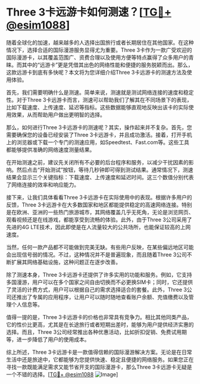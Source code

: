 # Three 3卡远游卡如何测速？[[TG💪+ @esim1088](https://t.me/s/esim1088)]

随着全球化的加速，越来越多的人选择出国旅行或者长期居住在其他国家。在这种情况下，选择合适的国际漫游服务显得尤为重要。Three 3卡作为一款广受欢迎的国际漫游卡，以其覆盖范围广、资费合理以及使用方便等特点赢得了众多用户的青睐。而其中的“远游卡”更是凭借其出色的网络性能和便捷的服务脱颖而出。那么，这款远游卡到底有多快呢？本文将为您详细介绍Three 3卡远游卡的测速方法及使用体验。

首先，我们需要明确什么是测速。简单来说，测速就是测试网络连接的速度和稳定性。对于Three 3卡远游卡而言，测速可以帮助我们了解其在不同场景下的表现，比如下载速度、上传速度、延迟等指标。这些数据能够直观地反映出该卡的实际使用效果，从而帮助用户做出更明智的选择。

那么，如何进行Three 3卡远游卡的测速呢？其实，操作起来并不复杂。首先，您需要确保您的设备已经安装了Three 3卡远游卡，并且成功激活。接着，打开手机上的浏览器或下载一个专门的测速应用，如Speedtest、Fast.com等。这些工具都能够提供准确的网络速度测量结果。

在开始测速之前，建议先关闭所有不必要的后台程序和服务，以减少干扰因素的影响。然后点击“开始测试”按钮，等待几秒钟即可得到测试结果。通常情况下，测速结果会显示三个关键指标：下载速度、上传速度和延迟时间。这三个数值分别代表了网络连接的效率和响应能力。

接下来，让我们具体看看Three 3卡远游卡在实际使用中的表现。根据许多用户的反馈，Three 3卡远游卡在大多数国家和地区都能提供稳定的高速网络连接。特别是在欧洲、亚洲的一些热门旅游城市，其网络覆盖几乎无死角，无论是浏览网页、观看视频还是在线游戏，都能享受到流畅的体验。此外，由于Three 3公司采用了先进的4G LTE技术，因此即使是在人流量较大的公共场所，也能保证较高的上网速度。

当然，任何一款产品都不可能做到完美无缺。有些用户反映，在某些偏远地区可能会出现信号弱的情况。不过，这种情况并不是普遍现象，而且随着Three 3公司不断扩展其网络基础设施，这种问题正在逐步改善。

除了测速本身，Three 3卡远游卡还提供了许多实用的功能和服务。例如，它支持多国漫游，用户可以在多个国家之间自由切换而不必更换SIM卡；同时，它还提供了灵活的计费方式，用户可以根据自己的需求选择适合的套餐。此外，Three 3公司还推出了专属的应用程序，让用户可以随时随地查看账户余额、充值缴费以及管理个人信息等。

值得一提的是，Three 3卡远游卡的价格也非常具有竞争力。相比其他同类产品，它的性价比更高，尤其是在长途旅行或者短期出差时，能够为用户提供经济实惠的选择。而且，Three 3公司经常推出各种优惠活动，比如折扣促销、免费试用期等，进一步降低了用户的使用成本。

综上所述，Three 3卡远游卡是一款值得信赖的国际漫游解决方案。无论是在日常生活中还是旅途中，它都能够为您提供快速、稳定且便捷的网络服务。如果您正在寻找一款既能满足需求又能节省开支的国际漫游卡，那么Three 3卡远游卡无疑是一个不错的选择。[[TG💪+ @esim1088](https://t.me/s/esim1088) ![Image](https://i.postimg.cc/4NQfJmqS/Snipaste-2025-05-13-00-14-12.png)]